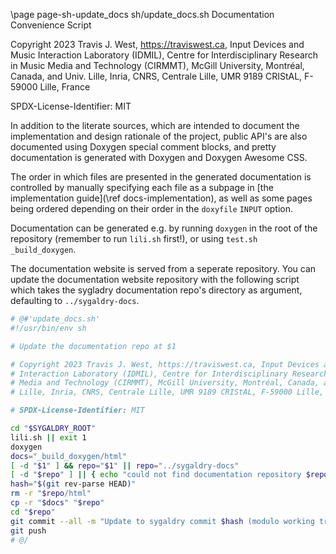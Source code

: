 \page page-sh-update_docs sh/update_docs.sh Documentation Convenience Script

Copyright 2023 Travis J. West, https://traviswest.ca, Input Devices and Music
Interaction Laboratory (IDMIL), Centre for Interdisciplinary Research in Music
Media and Technology (CIRMMT), McGill University, Montréal, Canada, and Univ.
Lille, Inria, CNRS, Centrale Lille, UMR 9189 CRIStAL, F-59000 Lille, France

SPDX-License-Identifier: MIT

In addition to the literate sources, which are intended to document the
implementation and design rationale of the project, public API's are also
documented using Doxygen special comment blocks, and pretty documentation is
generated with Doxygen and Doxygen Awesome CSS.

The order in which files are presented in the generated documentation is
controlled by manually specifying each file as a subpage in
[the implementation guide](\ref docs-implementation),
as well as some pages being ordered depending
on their order in the `doxyfile` `INPUT` option.

Documentation can be generated e.g. by running `doxygen` in the root of the
repository (remember to run `lili.sh` first!), or using `test.sh
_build_doxygen`.

The documentation website is served from a seperate repository. You can update
the documentation website repository with the following script which takes the
sygladry documentation repo's directory as argument, defaulting to
`../sygaldry-docs`.

```sh
# @#'update_docs.sh'
#!/usr/bin/env sh

# Update the documentation repo at $1

# Copyright 2023 Travis J. West, https://traviswest.ca, Input Devices and Music
# Interaction Laboratory (IDMIL), Centre for Interdisciplinary Research in Music
# Media and Technology (CIRMMT), McGill University, Montréal, Canada, and Univ.
# Lille, Inria, CNRS, Centrale Lille, UMR 9189 CRIStAL, F-59000 Lille, France

# SPDX-License-Identifier: MIT

cd "$SYGALDRY_ROOT"
lili.sh || exit 1
doxygen
docs="_build_doxygen/html"
[ -d "$1" ] && repo="$1" || repo="../sygaldry-docs"
[ -d "$repo" ] || { echo "could not find documentation repository $repo" ; exit 1 ; }
hash="$(git rev-parse HEAD)"
rm -r "$repo/html"
cp -r "$docs" "$repo"
cd "$repo"
git commit --all -m "Update to sygaldry commit $hash (modulo working tree changes)"
git push
# @/
```
